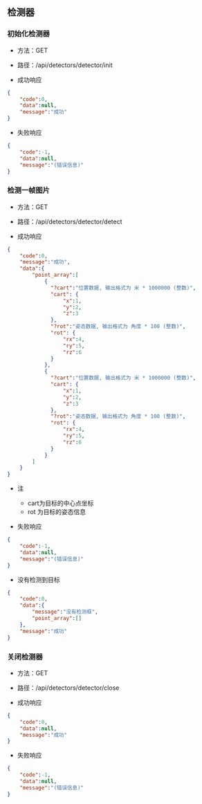 
## 检测器

### 初始化检测器

+ 方法：GET
+ 路径：/api/detectors/detector/init

+ 成功响应
```json
{
    "code":0,
    "data":null,
    "message":"成功"
}
```

+ 失败响应
```json
{
    "code":-1,
    "data":null,
    "message":"(错误信息)"
}
```

### 检测一帧图片

+ 方法：GET
+ 路径：/api/detectors/detector/detect

+ 成功响应
```json
{
    "code":0,
    "message":"成功",
    "data":{
        "point_array":[
            {
              "?cart":"位置数据, 输出格式为 米 * 1000000 (整数)",
              "cart": {
                  "x":1,
                  "y":2,
                  "z":3
              },
              "?rot":"姿态数据, 输出格式为 角度 * 100 (整数)",
              "rot": {
                  "rx":4,
                  "ry":5,
                  "rz":6
              }
            },
            {
              "?cart":"位置数据, 输出格式为 米 * 1000000 (整数)",
              "cart": {
                  "x":1,
                  "y":2,
                  "z":3
              },
              "?rot":"姿态数据, 输出格式为 角度 * 100 (整数)",
              "rot": {
                  "rx":4,
                  "ry":5,
                  "rz":6
              }
            }
        ]
    }
}
```
+ 注
  + cart为目标的中心点坐标
  + rot 为目标的姿态信息

+ 失败响应
```json
{
    "code":-1,
    "data":null,
    "message":"(错误信息)"
}
```

+ 没有检测到目标
```json
{
    "code":0,
    "data":{
        "message":"没有检测框",
        "point_array":[]
    },
    "message":"成功"
}
```

### 关闭检测器

+ 方法：GET
+ 路径：/api/detectors/detector/close

+ 成功响应
```json
{
    "code":0,
    "data":null,
    "message":"成功"
}
```

+ 失败响应
```json
{
    "code":-1,
    "data":null,
    "message":"(错误信息)"
}
```

